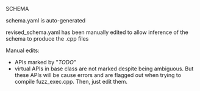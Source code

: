 SCHEMA

schema.yaml is auto-generated

revised_schema.yaml has been manually edited to allow inference of the schema to produce the .cpp files

Manual edits:
- APIs marked by "*TODO*"
- virtual APIs in base class are not marked despite being ambiguous. But these APIs will be cause errors and are flagged out when trying to compile fuzz_exec.cpp. Then, just edit them.